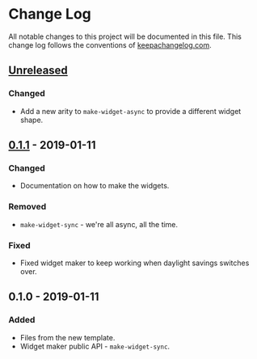 # Change Log
All notable changes to this project will be documented in this file. This change log follows the conventions of [keepachangelog.com](http://keepachangelog.com/).

## [Unreleased]
### Changed
- Add a new arity to `make-widget-async` to provide a different widget shape.

## [0.1.1] - 2019-01-11
### Changed
- Documentation on how to make the widgets.

### Removed
- `make-widget-sync` - we're all async, all the time.

### Fixed
- Fixed widget maker to keep working when daylight savings switches over.

## 0.1.0 - 2019-01-11
### Added
- Files from the new template.
- Widget maker public API - `make-widget-sync`.

[Unreleased]: https://github.com/your-name/deps-v/compare/0.1.1...HEAD
[0.1.1]: https://github.com/your-name/deps-v/compare/0.1.0...0.1.1

